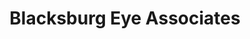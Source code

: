 ---
title: "Blacksburg Eye Associates"
url: /blacksburg/blacksburg-eye-associates/
shop: Optiker
---